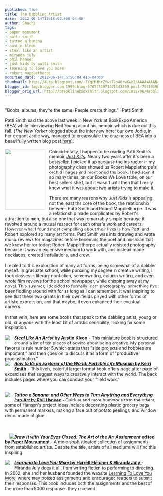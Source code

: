 ```yaml
---
published: true
title: The Dabbling Artist
date: '2012-06-14T15:56:00.000-04:00'
author: Shuchi
tags:
- paper monument
- patti smith
- tattoo a banana
- austin kleon
- steal like an artist
- miranda july
- phil hansen
- just kids by patti smith
- learning to love you more
- robert mapplethorpe
modified_date: '2012-06-14T15:56:04.416-04:00'
thumbnail: http://4.bp.blogspot.com/-ZYgrMfMrZYw/T9o46rwKAzI/AAAAAAAANcA/drCh6L8s4PY/s72-c/just+kids.jpg
blogger_id: tag:blogger.com,1999:blog-5767374071871443859.post-7511939027875210988
blogger_orig_url: http://brooklinebooksmith.blogspot.com/2012/06/dabbling-artist.html
---
```


<div dir="ltr" style="text-align: left;" trbidi="on"><br /><div style="border-bottom: medium none; border-left: medium none; border-right: medium none; border-top: medium none;">"Books, albums, they're the same. People create things." -Patti Smith</div><div style="border-bottom: medium none; border-left: medium none; border-right: medium none; border-top: medium none;"><br /></div>Patti Smith said the above last week in New York at BookExpo America (BEA) while interviewing Neil Young about his memoir, which is due out this fall. (<em>The New Yorker</em> blogged about the interview <a href="http://www.newyorker.com/online/blogs/books/2012/06/neil-young-and-patti-smith.html#ixzz1xVUAL91N" target="_blank">here</a>; our own Jodie, in her elegant Jodie way, managed to encapsulate the craziness of BEA into a beautifully written blog post <a href="http://www.brooklinebooksmith.blogspot.com/2012/06/dispatch-from-book-expo-america-or.html" target="_blank">here</a>).<br /><br /><div style="border-bottom: medium none; border-left: medium none; border-right: medium none; border-top: medium none;"><a href="http://4.bp.blogspot.com/-ZYgrMfMrZYw/T9o46rwKAzI/AAAAAAAANcA/drCh6L8s4PY/s1600/just+kids.jpg" imageanchor="1" style="clear: left; cssfloat: left; float: left; margin-bottom: 1em; margin-right: 1em;"><img border="0" height="200" pca="true" src="http://4.bp.blogspot.com/-ZYgrMfMrZYw/T9o46rwKAzI/AAAAAAAANcA/drCh6L8s4PY/s200/just+kids.jpg" width="132" /></a>Coincidentally, I happen to be reading Patti Smith's memoir, <em><a href="http://www.brooklinebooksmith-shop.com/book/%5Bmodel%5D-117" target="_blank">Just Kids</a></em>. Nearly two years after it's been a bestseller, I picked it up because the instructor in my photography class showed us Robert Mapplethorpe's orchid images and mentioned the book. I had seen it so many times, on our Books We Love table, on our best sellers shelf, but it wasn't until then that I really knew what it was about: two artists trying to make it.&nbsp; </div><div style="border-bottom: medium none; border-left: medium none; border-right: medium none; border-top: medium none;"><br /></div><div style="border-bottom: medium none; border-left: medium none; border-right: medium none; border-top: medium none;">There are many reasons why <em>Just Kids</em> is appealing, not the least the core of the book, the relationship between Patti Smith and Robert Mapplethorpe. It was a relationship made complicated by Robert's attraction to men, but also one that was remarkably simple because it revolved around a mutual respect for each other's work and careers. However what I found most&nbsp;compelling about their lives is how Patti and Robert explored so many art forms. Patti Smith was into drawing and wrote music reviews for magazines before becoming the poet and musician that we know her for today; Robert Mapplethorpe actually resisted photography because it was an expensive medium to work with, and instead made necklaces, created installations, and drew.</div><div style="border-bottom: medium none; border-left: medium none; border-right: medium none; border-top: medium none;"><br /></div><div style="border-bottom: medium none; border-left: medium none; border-right: medium none; border-top: medium none;">I related to this exploration of many art forms, being somewhat of a dabbler myself. In graduate school, while pursuing my degree in creative writing, I took classes in literary nonfiction, screenwriting, column writing, and even wrote film reviews for the school newspaper, while chipping away at my novel. This summer, I decided to formally learn photography, something I've been fiddling around with for as long as I can remember. It was inspiring to see that these two greats in their own fields played with&nbsp;other forms of artistic expression, and&nbsp;that maybe, it&nbsp;even enhanced their eventual careers.</div><div style="border-bottom: medium none; border-left: medium none; border-right: medium none; border-top: medium none;"><br /></div><div style="border-bottom: medium none; border-left: medium none; border-right: medium none; border-top: medium none;">In that vein, here are some books that speak to the dabbling artist, young or old, or anyone with the least bit of artistic sensibility, looking for some inspiration. <br /><br /><div style="border-bottom: medium none; border-left: medium none; border-right: medium none; border-top: medium none;"><a href="http://2.bp.blogspot.com/-8PVtSUNoBAE/T9pAFTZMs9I/AAAAAAAANdE/S_hIujZ9YnY/s1600/steal.jpg" imageanchor="1" style="clear: left; cssfloat: left; float: left; margin-bottom: 1em; margin-right: 1em;"><img border="0" pca="true" src="http://2.bp.blogspot.com/-8PVtSUNoBAE/T9pAFTZMs9I/AAAAAAAANdE/S_hIujZ9YnY/s1600/steal.jpg" /></a><strong><a href="http://www.brooklinebooksmith-shop.com/book/9780761169253" target="_blank"><em>Steal Like An Artist</em> by Austin Kleon</a></strong> - This miniature book is structured around a list of ten pieces of advice about being creative. My personal favorite is rule number 5,which states that "side projects and hobbies are important," and then goes on to discuss it as a form of "productive procrastination." </div></div><div style="border-bottom: medium none; border-left: medium none; border-right: medium none; border-top: medium none;"><div style="border-bottom: medium none; border-left: medium none; border-right: medium none; border-top: medium none;"><a href="http://3.bp.blogspot.com/-gHpwazYD_k0/T9pBHq3xTFI/AAAAAAAANdk/H0ZqfSMN1gM/s1600/how+to+be.jpg" imageanchor="1" style="clear: left; cssfloat: left; float: left; margin-bottom: 1em; margin-right: 1em;"><img border="0" pca="true" src="http://3.bp.blogspot.com/-gHpwazYD_k0/T9pBHq3xTFI/AAAAAAAANdk/H0ZqfSMN1gM/s1600/how+to+be.jpg" /></a><strong><a href="http://www.brooklinebooksmith-shop.com/book/9780399534607" target="_blank"><em>How to Be an Explorer of the World: Portable Life Museum</em> by Kerri Smith</a></strong> - This lively, colorful larger format book offers page after page of excercises that suggest ways to creatively interact with the world. The back includes pages where you can conduct your "field work."</div></div><div style="border-bottom: medium none; border-left: medium none; border-right: medium none; border-top: medium none;"><br /><div style="border-bottom: medium none; border-left: medium none; border-right: medium none; border-top: medium none;"><br /></div><div style="border-bottom: medium none; border-left: medium none; border-right: medium none; border-top: medium none;"><a href="http://4.bp.blogspot.com/-mF3gZYD4bDI/T9pBMf9OGJI/AAAAAAAANds/CycmgP-M1I8/s1600/tattoo.jpg" imageanchor="1" style="clear: left; cssfloat: left; float: left; margin-bottom: 1em; margin-right: 1em;"><img border="0" pca="true" src="http://4.bp.blogspot.com/-mF3gZYD4bDI/T9pBMf9OGJI/AAAAAAAANds/CycmgP-M1I8/s1600/tattoo.jpg" /></a><strong><a href="http://www.brooklinebooksmith-shop.com/book/9780399537479" target="_blank"><em>Tattoo a Banana: and Other Ways to Turn Anything and Everything Into Art</em> by Phil Hansen</a> </strong>- Quirkier and more humorous than the others, some of Hansen's project ideas include decorating plastic grocery bags with permanent markers, making a face out of potato peelings, and window decor made of glue. </div></div><div style="border-bottom: medium none; border-left: medium none; border-right: medium none; border-top: medium none;"><br />&nbsp;</div><div style="border-bottom: medium none; border-left: medium none; border-right: medium none; border-top: medium none;"><div style="border-bottom: medium none; border-left: medium none; border-right: medium none; border-top: medium none;"><br /></div><div style="border-bottom: medium none; border-left: medium none; border-right: medium none; border-top: medium none;"><a href="http://3.bp.blogspot.com/-8daXBCxxWng/T9pBUkmlxnI/AAAAAAAANd0/OkIWnPGASvw/s1600/draw+it.jpg" imageanchor="1" style="clear: left; cssfloat: left; float: left; margin-bottom: 1em; margin-right: 1em;"></a><a href="http://www.blogger.com/goog_465798392"><img border="0" pca="true" src="http://3.bp.blogspot.com/-8daXBCxxWng/T9pBUkmlxnI/AAAAAAAANd0/OkIWnPGASvw/s1600/draw+it.jpg" /></a></a><strong><a href="http://www.nytimes.com/2012/03/30/books/draw-it-with-your-eyes-closed-edited-by-paper-monument.html" target="_blank"><em>Draw It with Your Eyes Closed: The Art of the Art Assignment</em> edited by Paper Mounument</a></strong> - A more sophisticated collection of assignments from established artists. Despite the title, artists of all mediums will find this inspiring. </div></div><div style="border-bottom: medium none; border-left: medium none; border-right: medium none; border-top: medium none;"><div style="border-bottom: medium none; border-left: medium none; border-right: medium none; border-top: medium none;"><br /></div></div><div class="separator" style="clear: both; text-align: center;"></div><div style="border-bottom: medium none; border-left: medium none; border-right: medium none; border-top: medium none;"><div style="border-bottom: medium none; border-left: medium none; border-right: medium none; border-top: medium none;"><a href="http://4.bp.blogspot.com/-5H5r7plwMWw/T9pBgFvdfbI/AAAAAAAANd8/lkuvOX18owM/s1600/learning+to+love+you.jpg" imageanchor="1" style="clear: left; cssfloat: left; float: left; margin-bottom: 1em; margin-right: 1em;"><img border="0" pca="true" src="http://4.bp.blogspot.com/-5H5r7plwMWw/T9pBgFvdfbI/AAAAAAAANd8/lkuvOX18owM/s1600/learning+to+love+you.jpg" /></a><a href="http://www.brooklinebooksmith-shop.com/book/9783791337333" target="_blank"><strong><em>Learning to Love You More</em> by Harrell Fletcher &amp; Miranda July</strong> </a>- Miranda July does it all, from writing fiction to performing to directing. In 2002, she and her husband founded the website <a href="http://www.learningtoloveyoumore.com/" target="_blank">Learning To Love You More</a>, where they posted assignments and encouraged readers to submit their responses. This book includes both the assignments and the best of the more than 5000 responses they received. </div></div><div style="border-bottom: medium none; border-left: medium none; border-right: medium none; border-top: medium none;"><br /></div><br /><div class="separator" style="border-bottom: medium none; border-left: medium none; border-right: medium none; border-top: medium none; clear: both; text-align: center;"></div></div>